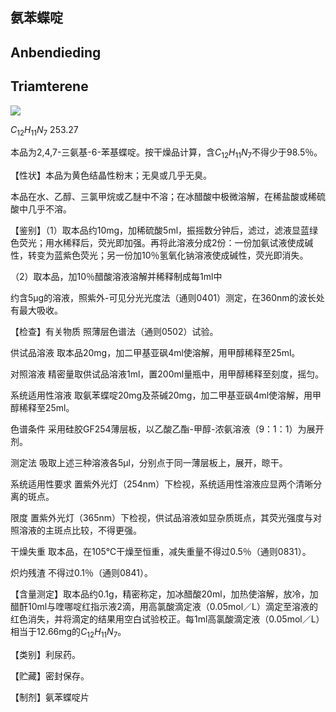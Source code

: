 ## 氨苯蝶啶

## Anbendieding

## Triamterene

<!-- H _ { 2 } N N N NH2 N N N H _ { 2 }  -->
![](https://web-api.textin.com/ocr_image/external/e45bb1197c5c7ad4.jpg)

$C_{12}H_{11}N_{7}$ 253.27

本品为2,4,7-三氨基-6-苯基蝶啶。按干燥品计算，含$C_{12}H_{11}N_{7}$不得少于98.5％。

【性状】本品为黄色结晶性粉末；无臭或几乎无臭。

本品在水、乙醇、三氯甲烷或乙醚中不溶；在冰醋酸中极微溶解，在稀盐酸或稀硫酸中几乎不溶。

【鉴别】（1）取本品约10mg，加稀硫酸5ml，振摇数分钟后，滤过，滤液显蓝绿色荧光；用水稀释后，荧光即加强。再将此溶液分成2份：一份加氨试液使成碱性，转变为蓝紫色荧光；另一份加10％氢氧化钠溶液使成碱性，荧光即消失。

（2）取本品，加10％醋酸溶液溶解并稀释制成每1ml中

约含5μg的溶液，照紫外-可见分光光度法（通则0401）测定，在360nm的波长处有最大吸收。

【检查】有关物质 照薄层色谱法（通则0502）试验。

供试品溶液 取本品20mg，加二甲基亚砜4ml使溶解，用甲醇稀释至25ml。

对照溶液 精密量取供试品溶液1ml，置200ml量瓶中，用甲醇稀释至刻度，摇匀。

系统适用性溶液 取氨苯蝶啶20mg及茶碱20mg，加二甲基亚砜4ml使溶解，用甲醇稀释至25ml。

色谱条件 采用硅胶GF254薄层板，以乙酸乙酯-甲醇-浓氨溶液（9：1：1）为展开剂。

测定法 吸取上述三种溶液各5μl，分别点于同一薄层板上，展开，晾干。

系统适用性要求 置紫外光灯（254nm）下检视，系统适用性溶液应显两个清晰分离的斑点。

限度 置紫外光灯（365nm）下检视，供试品溶液如显杂质斑点，其荧光强度与对照溶液的主斑点比较，不得更强。

干燥失重 取本品，在105℃干燥至恒重，减失重量不得过0.5％（通则0831）。

炽灼残渣 不得过0.1％（通则0841）。

【含量测定】取本品约0.1g，精密称定，加冰醋酸20ml，加热使溶解，放冷，加醋酐10ml与喹哪啶红指示液2滴，用高氯酸滴定液（0.05mol／L）滴定至溶液的红色消失，并将滴定的结果用空白试验校正。每1ml高氯酸滴定液（0.05mol／L）相当于12.66mg的$C_{12}H_{11}N_{7}$。

【类别】利尿药。

【贮藏】密封保存。

【制剂】氨苯蝶啶片
